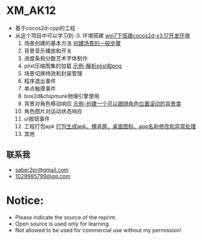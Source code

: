 # XM_AK12
* 基于cocos2d-cpp的工程
* 从这个项目中可以学习到:
  0. 环境搭建 [win7下搭建cocos2d-x3.17开发环境](https://blog.csdn.net/u011607490/article/details/80985409)
  1. 场景创建的基本方法 [创建场景的一般步骤](https://blog.csdn.net/u011607490/article/details/81072862)
  2. 背景音乐播放和开关
  3. 进度条和分数艺术字体制作
  4. plist压缩图集的加载 [示例-解析plist和png](https://blog.csdn.net/u011607490/article/details/81089995)
  5. 场景切换特效和封装管理
  6. 程序退出事件
  7. 单点触摸事件
  8. box2d&chipmunk物理引擎使用
  9. 背景对角色移动响应 [示例-创建一个可以跟随角色位置滚动的背景类](https://blog.csdn.net/u011607490/article/details/81143708)
  10. 角色图片对运动状态响应
  11. ui按钮事件
  12. 工程打包apk [打包生成apk、横竖屏、桌面图标、app名称修改和异常处理](https://blog.csdn.net/u011607490/article/details/81266629)
  13. 其他

## 联系我
* saber2pr@gmail.com
* 1029985799@qq.com

# Notice:
* Please indicate the source of the reprint.
* Open source is used only for learning.
* Not allowed to be used for commercial use without my permission!
